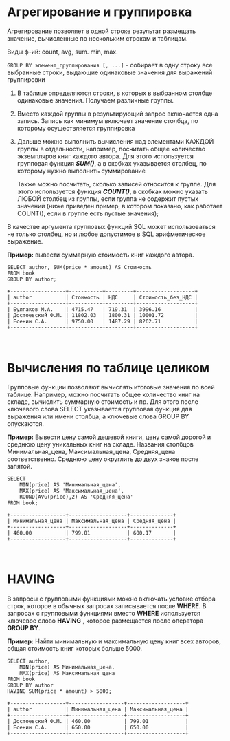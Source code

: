 # Агрегирование и группировка

Агрегирование позволяет в одной строке результат размещать значение, вычисленные по нескольким строкам и таблицам.

Виды ф-ий: count, avg, sum. min, max.

`GROUP BY элемент_группирования [, ...]` - собирает в одну строку все выбранные строки, выдающие одинаковые значения для выражений группировки

1. В таблице  определяются строки, в которых в выбранном столбце одинаковые значения. Получаем различные группы.

2. Вместо каждой группы в результирующий запрос включается  одна запись. Запись как минимум включает значение столбца, по которому осуществляется группировка

3. Дальше можно выполнить вычисления над элементами КАЖДОЙ группы в отдельности, например, посчитать общее количество экземпляров книг каждого автора. Для этого используется групповая функция ***SUM()***, а в скобках указывается столбец, по которому нужно выполнить суммирование

    Также можно посчитать, сколько записей относится к группе. Для этого используется функция ***COUNT()***, в скобках можно указать ЛЮБОЙ столбец из группы, если группа не содержит пустых значений (ниже приведен пример, в котором показано, как работает COUNT(), если в группе есть пустые значения);

В качестве аргумента групповых функций  SQL может использоваться не только столбец, но и любое допустимое в SQL арифметическое выражение.

**Пример:** вывести суммарную стоимость книг каждого автора.
```
SELECT author, SUM(price * amount) AS Стоимость
FROM book
GROUP BY author;

+------------------+-----------+---------+-------------------+
| author           | Стоимость | НДС     | Стоимость_без_НДС |
+------------------+-----------+---------+-------------------+
| Булгаков М.А.    | 4715.47   | 719.31  | 3996.16           |
| Достоевский Ф.М. | 11802.03  | 1800.31 | 10001.72          |
| Есенин С.А.      | 9750.00   | 1487.29 | 8262.71           |
+------------------+-----------+---------+-------------------+
```
<br>

# Вычисления по таблице целиком

Групповые функции позволяют вычислять итоговые значения по всей таблице. Например, можно посчитать общее количество книг на складе, вычислить суммарную стоимость и пр. Для этого после ключевого слова SELECT указывается групповая функция для выражения или имени столбца, а ключевые слова GROUP BY опускаются.

**Пример:** Вывести  цену самой дешевой книги, цену самой дорогой и среднюю цену уникальных книг на складе. Названия столбцов Минимальная_цена, Максимальная_цена, Средняя_цена соответственно. Среднюю цену округлить до двух знаков после запятой.

```
SELECT
    MIN(price) AS 'Минимальная_цена',
    MAX(price) AS 'Максимальная_цена',
    ROUND(AVG(price),2) AS 'Средняя_цена'
FROM book;

+------------------+-------------------+--------------+
| Минимальная_цена | Максимальная_цена | Средняя_цена |
+------------------+-------------------+--------------+
| 460.00           | 799.01            | 600.17       |
+------------------+-------------------+--------------+
```
<br>

# HAVING

В запросы с групповыми функциями можно включать условие отбора строк, которое в обычных запросах записывается после **WHERE**. В запросах с групповыми функциями вместо **WHERE** используется ключевое слово **HAVING** , которое размещается после оператора **GROUP BY**.

**Пример:** Найти минимальную и максимальную цену книг всех авторов, общая стоимость книг которых больше 5000.

```
SELECT author,
    MIN(price) AS Минимальная_цена, 
    MAX(price) AS Максимальная_цена
FROM book
GROUP BY author
HAVING SUM(price * amount) > 5000;

+------------------+------------------+-------------------+
| author           | Минимальная_цена | Максимальная_цена |
+------------------+------------------+-------------------+
| Достоевский Ф.М. | 460.00           | 799.01            |
| Есенин С.А.      | 650.00           | 650.00            |
+------------------+------------------+-------------------+
```